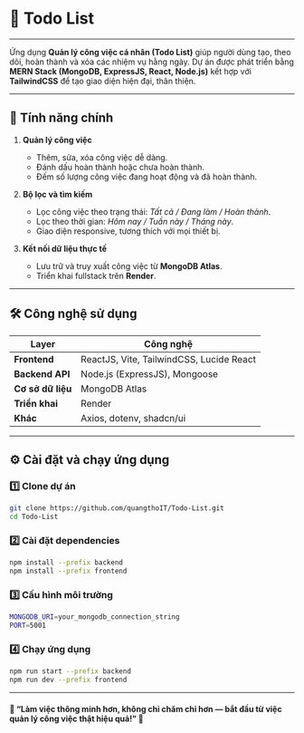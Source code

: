 # 📝 Todo List

---

Ứng dụng **Quản lý công việc cá nhân (Todo List)** giúp người dùng tạo, theo dõi, hoàn thành và xóa các nhiệm vụ hằng ngày.
Dự án được phát triển bằng **MERN Stack (MongoDB, ExpressJS, React, Node.js)** kết hợp với **TailwindCSS** để tạo giao diện hiện đại, thân thiện.

---

## 🧩 Tính năng chính

1. **Quản lý công việc**
   - Thêm, sửa, xóa công việc dễ dàng.
   - Đánh dấu hoàn thành hoặc chưa hoàn thành.
   - Đếm số lượng công việc đang hoạt động và đã hoàn thành.

2. **Bộ lọc và tìm kiếm**
   - Lọc công việc theo trạng thái: *Tất cả / Đang làm / Hoàn thành*.
   - Lọc theo thời gian: *Hôm nay / Tuần này / Tháng này*.
   - Giao diện responsive, tương thích với mọi thiết bị.

3. **Kết nối dữ liệu thực tế**
   - Lưu trữ và truy xuất công việc từ **MongoDB Atlas**.
   - Triển khai fullstack trên **Render**.

---

## 🛠️ Công nghệ sử dụng

| Layer | Công nghệ |
|--------|------------|
| **Frontend** | ReactJS, Vite, TailwindCSS, Lucide React |
| **Backend API** | Node.js (ExpressJS), Mongoose |
| **Cơ sở dữ liệu** | MongoDB Atlas |
| **Triển khai** | Render |
| **Khác** | Axios, dotenv, shadcn/ui |

---

## ⚙️ Cài đặt và chạy ứng dụng

### 1️⃣ Clone dự án
```bash
git clone https://github.com/quangthoIT/Todo-List.git
cd Todo-List
```

### 2️⃣ Cài đặt dependencies
```bash
npm install --prefix backend
npm install --prefix frontend
```

### 3️⃣ Cấu hình môi trường
```bash
MONGODB_URI=your_mongodb_connection_string
PORT=5001
```

### 4️⃣ Chạy ứng dụng
```bash
npm run start --prefix backend
npm run dev --prefix frontend
```

---

#### 💬 “Làm việc thông minh hơn, không chỉ chăm chỉ hơn — bắt đầu từ việc quản lý công việc thật hiệu quả!” 🧠

